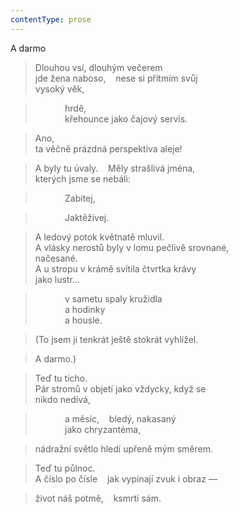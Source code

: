 ```yaml
---
contentType: prose
---
```


A darmo

> Dlouhou vsí, dlouhým večerem  
> jde žena naboso,    nese si přítmím svůj  
> vysoký věk,

>             hrdě,  
>             křehounce jako čajový servis.

> Ano,  
> ta věčně prázdná perspektiva aleje!

> A byly tu úvaly.    Měly strašlivá jména,  
> kterých jsme se nebáli:

>             Zabitej,

>             Jaktěživej.

> A ledový potok květnatě mluvil.  
> A vlásky nerostů byly v lomu pečlivě srovnané,  
> načesané.  
> A u stropu v krámě svítila čtvrtka krávy  
> jako lustr…

>             v sametu spaly kružidla  
>             a hodinky  
>             a housle.

> (To jsem ji tenkrát ještě stokrát vyhlížel.

> A darmo.)

> Teď tu ticho.  
> Pár stromů v objetí jako vždycky, když se  
> nikdo nedívá,

>             a měsíc,    bledý, nakasaný  
>             jako chryzantéma,

> nádražní světlo hledí upřeně mým směrem.

> Teď tu půlnoc.  
> A číslo po čísle    jak vypínají zvuk i obraz —

> život náš potmě,    ksmrti sám.
